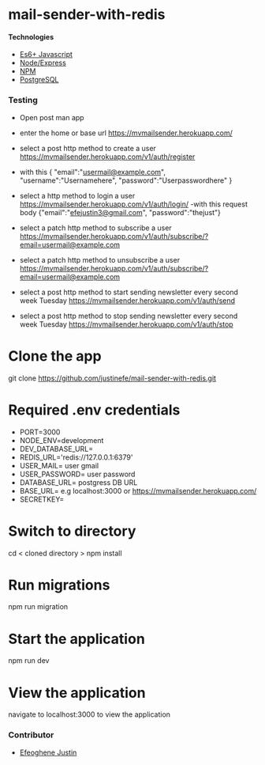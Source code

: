 # mail-sender-with-redis

#### Technologies

- [Es6+ Javascript](https://www.ecma-international.org/ecma-262/9.0/index.html)
- [Node/Express](https://nodejs.org/en/)
- [NPM](npmjs.com)
- [PostgreSQL](https://www.postgresql.org/)

### Testing

- Open post man app
- enter the home or base url https://mvmailsender.herokuapp.com/
- select a post http method to create a user https://mvmailsender.herokuapp.com/v1/auth/register
- with this {
  "email":"usermail@example.com",
  "username":"Usernamehere",
  "password":"Userpasswordhere"
  }
- select a http method to login a user https://mvmailsender.herokuapp.com/v1/auth/login/
  -with this request body {"email":"efejustin3@gmail.com",
  "password":"thejust"}
- select a patch http method to subscribe a user https://mvmailsender.herokuapp.com/v1/auth/subscribe/?email=usermail@example.com
- select a patch http method to unsubscribe a user https://mvmailsender.herokuapp.com/v1/auth/subscribe/?email=usermail@example.com

- select a post http method to start sending newsletter every second week Tuesday https://mvmailsender.herokuapp.com/v1/auth/send

- select a post http method to stop sending newsletter every second week Tuesday https://mvmailsender.herokuapp.com/v1/auth/stop

# Clone the app

git clone https://github.com/justinefe/mail-sender-with-redis.git

# Required .env credentials

- PORT=3000
- NODE_ENV=development
- DEV_DATABASE_URL=
- REDIS_URL='redis://127.0.0.1:6379'
- USER_MAIL= user gmail
- USER_PASSWORD= user password
- DATABASE_URL= postgress DB URL
- BASE_URL= e.g localhost:3000 or https://mvmailsender.herokuapp.com/
- SECRETKEY=

# Switch to directory

cd < cloned directory >
npm install

# Run migrations

npm run migration

# Start the application

npm run dev

# View the application

navigate to localhost:3000 to view the application

### Contributor

- [Efeoghene Justin](https://github.com/justinefe)

